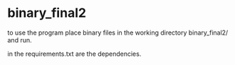 # binary_final2

to use the program place binary files in the working directory binary_final2/ and run.

in the requirements.txt are the dependencies. 
